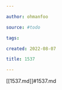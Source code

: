 ```yaml
---

author: ohmanfoo

source: #todo

tags: 

created: 2022-08-07

title: 1537

---
```

[[1537.md]]#1537.md
